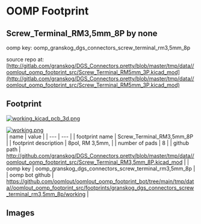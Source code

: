 # OOMP Footprint  
## Screw_Terminal_RM3,5mm_8P  by none  
  
oomp key: oomp_granskog_dgs_connectors_screw_terminal_rm3,5mm_8p  
  
source repo at: [http://gitlab.com/granskog/DGS_Connectors.pretty/blob/master/tmp/data//oomlout_oomp_footprint_src/Screw_Terminal_RM5mm_3P.kicad_mod](http://gitlab.com/granskog/DGS_Connectors.pretty/blob/master/tmp/data//oomlout_oomp_footprint_src/Screw_Terminal_RM5mm_3P.kicad_mod)  
## Footprint  
  
[![working_kicad_pcb_3d.png](working_kicad_pcb_3d_600.png)](working_kicad_pcb_3d.png)  
  
[![working.png](working_600.png)](working.png)  
| name | value | 
| --- | --- | 
| footprint name | Screw_Terminal_RM3,5mm_8P | 
| footprint description | 8pol, RM 3,5mm, | 
| number of pads | 8 | 
| github path | http://github.com/granskog/DGS_Connectors.pretty/blob/master/tmp/data//oomlout_oomp_footprint_src/Screw_Terminal_RM3,5mm_8P.kicad_mod | 
| oomp key | oomp_granskog_dgs_connectors_screw_terminal_rm3,5mm_8p | 
| oomp bot github | https://github.com/oomlout/oomlout_oomp_footprint_bot/tree/main/tmp/data//oomlout_oomp_footprint_src/footprints/granskog_dgs_connectors_screw_terminal_rm3,5mm_8p/working | 
## Images  
